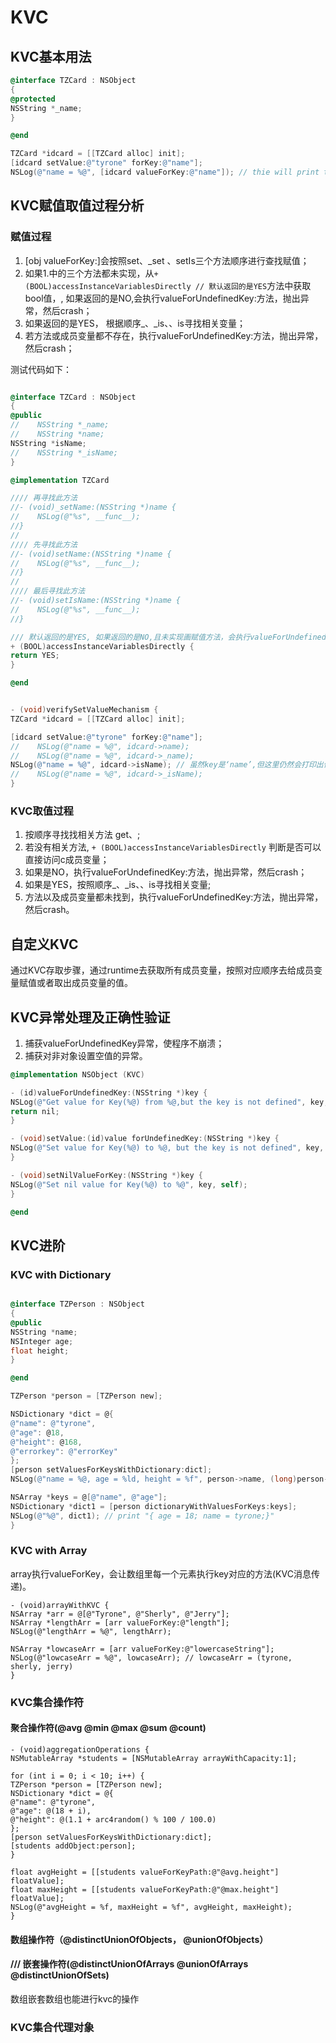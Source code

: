 #  KVC

## KVC基本用法
``` OBjective-C
@interface TZCard : NSObject
{
@protected
NSString *_name;
}

@end

TZCard *idcard = [[TZCard alloc] init];
[idcard setValue:@"tyrone" forKey:@"name"];
NSLog(@"name = %@", [idcard valueForKey:@"name"]); // thie will print tyrone

```
## KVC赋值取值过程分析

### 赋值过程
1. [obj valueForKey:]会按照set<Key>、_set<Key> 、setIs<Key>三个方法顺序进行查找赋值；
2.  如果1.中的三个方法都未实现，从`+ (BOOL)accessInstanceVariablesDirectly // 默认返回的是YES`方法中获取bool值，, 如果返回的是NO,会执行valueForUndefinedKey:方法，抛出异常，然后crash；
3. 如果返回的是YES， 根据顺序_<key>、_is<Key>、<key>、is<Key>寻找相关变量；
4. 若方法或成员变量都不存在，执行valueForUndefinedKey:方法，抛出异常，然后crash；

测试代码如下：
``` Objective-C

@interface TZCard : NSObject
{
@public
//    NSString *_name;
//    NSString *name;
NSString *isName;
//    NSString *_isName;
}

@implementation TZCard

//// 再寻找此方法
//- (void)_setName:(NSString *)name {
//    NSLog(@"%s", __func__);
//}
//
//// 先寻找此方法
//- (void)setName:(NSString *)name {
//    NSLog(@"%s", __func__);
//}
//
//// 最后寻找此方法
//- (void)setIsName:(NSString *)name {
//    NSLog(@"%s", __func__);
//}

/// 默认返回的是YES, 如果返回的是NO,且未实现画赋值方法，会执行valueForUndefinedKey:方法，抛出异常，然后crash。
+ (BOOL)accessInstanceVariablesDirectly {
return YES;
}

@end


- (void)verifySetValueMechanism {
TZCard *idcard = [[TZCard alloc] init];

[idcard setValue:@"tyrone" forKey:@"name"];
//    NSLog(@"name = %@", idcard->name);
//    NSLog(@"name = %@", idcard->_name);
NSLog(@"name = %@", idcard->isName); // 虽然key是‘name’,但这里仍然会打印出值 tyrone
//    NSLog(@"name = %@", idcard->_isName); 
}
```

### KVC取值过程
1. 按顺序寻找找相关方法 get<Key>、<key>;
2. 若没有相关方法, `+ (BOOL)accessInstanceVariablesDirectly` 判断是否可以直接访问c成员变量；
3. 如果是NO，执行valueForUndefinedKey:方法，抛出异常，然后crash；
4. 如果是YES，按照顺序_<key>、_is<Key>、<key>、is<Key>寻找相关变量;
5. 方法以及成员变量都未找到，执行valueForUndefinedKey:方法，抛出异常，然后crash。

## 自定义KVC

通过KVC存取步骤，通过runtime去获取所有成员变量，按照对应顺序去给成员变量赋值或者取出成员变量的值。

## KVC异常处理及正确性验证

1. 捕获valueForUndefinedKey异常，使程序不崩溃；
2. 捕获对非对象设置空值的异常。

``` Objective-C
@implementation NSObject (KVC)

- (id)valueForUndefinedKey:(NSString *)key {
NSLog(@"Get value for Key(%@) from %@,but the key is not defined", key, self);
return nil;
}

- (void)setValue:(id)value forUndefinedKey:(NSString *)key {
NSLog(@"Set value for Key(%@) to %@, but the key is not defined", key, self);
}

- (void)setNilValueForKey:(NSString *)key {
NSLog(@"Set nil value for Key(%@) to %@", key, self);
}

@end

```

## KVC进阶

### KVC with Dictionary
``` Objective-C

@interface TZPerson : NSObject
{
@public
NSString *name;
NSInteger age;
float height;
}

@end

```

``` Objective-C
TZPerson *person = [TZPerson new];

NSDictionary *dict = @{
@"name": @"tyrone",
@"age": @18,
@"height": @168,
@"errorkey": @"errorKey"
};
[person setValuesForKeysWithDictionary:dict];
NSLog(@"name = %@, age = %ld, height = %f", person->name, (long)person->age, person->height); // print "name = tyrone, age = 18, height = 168.000000"

NSArray *keys = @[@"name", @"age"];
NSDictionary *dict1 = [person dictionaryWithValuesForKeys:keys];
NSLog(@"%@", dict1); // print "{ age = 18; name = tyrone;}"
}
```
### KVC with Array
array执行valueForKey，会让数组里每一个元素执行key对应的方法(KVC消息传递)。
``` @objctive-C
- (void)arrayWithKVC {
NSArray *arr = @[@"Tyrone", @"Sherly", @"Jerry"];
NSArray *lengthArr = [arr valueForKey:@"length"];
NSLog(@"lengthArr = %@", lengthArr);

NSArray *lowcaseArr = [arr valueForKey:@"lowercaseString"];
NSLog(@"lowcaseArr = %@", lowcaseArr); // lowcaseArr = (tyrone, sherly, jerry)
}
```
### KVC集合操作符
#### 聚合操作符(@avg @min @max @sum @count)
``` @Objective-C
- (void)aggregationOperations {
NSMutableArray *students = [NSMutableArray arrayWithCapacity:1];

for (int i = 0; i < 10; i++) {
TZPerson *person = [TZPerson new];
NSDictionary *dict = @{
@"name": @"tyrone",
@"age": @(18 + i),
@"height": @(1.1 + arc4random() % 100 / 100.0)
};
[person setValuesForKeysWithDictionary:dict];
[students addObject:person];
}

float avgHeight = [[students valueForKeyPath:@"@avg.height"] floatValue];
float maxHeight = [[students valueForKeyPath:@"@max.height"] floatValue];
NSLog(@"avgHeight = %f, maxHeight = %f", avgHeight, maxHeight);
}
```
#### 数组操作符（@distinctUnionOfObjects， @unionOfObjects）
#### /// 嵌套操作符(@distinctUnionOfArrays @unionOfArrays @distinctUnionOfSets)
数组嵌套数组也能进行kvc的操作

### KVC集合代理对象

